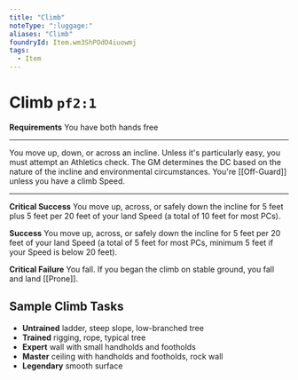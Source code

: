 ```yaml
---
title: "Climb"
noteType: ":luggage:"
aliases: "Climb"
foundryId: Item.wm3ShPOdO4iuowmj
tags:
  - Item
---
```


# Climb `pf2:1`

**Requirements** You have both hands free

* * *

You move up, down, or across an incline. Unless it's particularly easy, you must attempt an Athletics check. The GM determines the DC based on the nature of the incline and environmental circumstances. You're [[Off-Guard]] unless you have a climb Speed.

* * *

**Critical Success** You move up, across, or safely down the incline for 5 feet plus 5 feet per 20 feet of your land Speed (a total of 10 feet for most PCs).

**Success** You move up, across, or safely down the incline for 5 feet per 20 feet of your land Speed (a total of 5 feet for most PCs, minimum 5 feet if your Speed is below 20 feet).

**Critical Failure** You fall. If you began the climb on stable ground, you fall and land [[Prone]].

## Sample Climb Tasks

*   **Untrained** ladder, steep slope, low-branched tree
*   **Trained** rigging, rope, typical tree
*   **Expert** wall with small handholds and footholds
*   **Master** ceiling with handholds and footholds, rock wall
*   **Legendary** smooth surface
